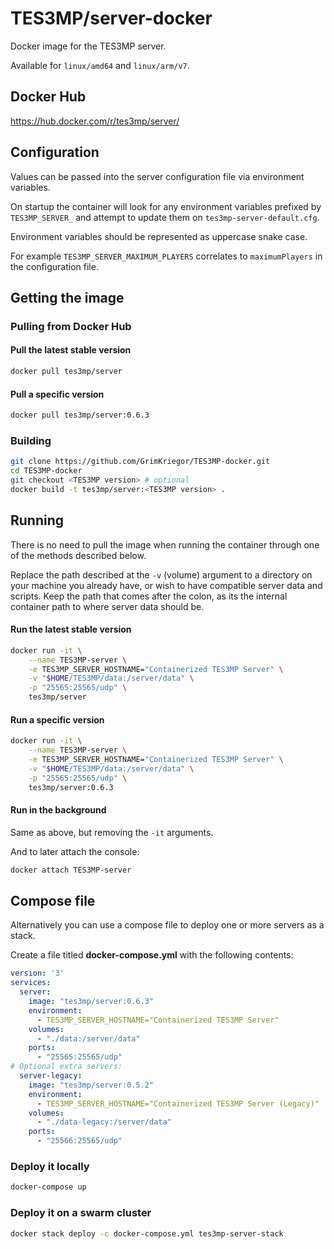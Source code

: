 # TES3MP/server-docker

Docker image for the TES3MP server.

Available for `linux/amd64` and `linux/arm/v7`.

## Docker Hub

https://hub.docker.com/r/tes3mp/server/

## Configuration

Values can be passed into the server configuration file via environment variables.

On startup the container will look for any environment variables prefixed by `TES3MP_SERVER_` and attempt to update them on `tes3mp-server-default.cfg`.

Environment variables should be represented as uppercase snake case.

For example `TES3MP_SERVER_MAXIMUM_PLAYERS` correlates to `maximumPlayers` in the configuration file.

## Getting the image

### Pulling from Docker Hub

#### Pull the latest stable version

```bash
docker pull tes3mp/server
```

#### Pull a specific version

```bash
docker pull tes3mp/server:0.6.3
```

### Building

```bash
git clone https://github.com/GrimKriegor/TES3MP-docker.git
cd TES3MP-docker
git checkout <TES3MP version> # optional
docker build -t tes3mp/server:<TES3MP version> .
```

## Running

There is no need to pull the image when running the container through one of the methods described below.

Replace the path described at the `-v` (volume) argument to a directory on your machine you already have, or wish to have compatible server data and scripts. Keep the path that comes after the colon, as its the internal container path to where server data should be.

#### Run the latest stable version

```bash
docker run -it \
    --name TES3MP-server \
    -e TES3MP_SERVER_HOSTNAME="Containerized TES3MP Server" \
    -v "$HOME/TES3MP/data:/server/data" \
    -p "25565:25565/udp" \
    tes3mp/server
```

#### Run a specific version

```bash
docker run -it \
    --name TES3MP-server \
    -e TES3MP_SERVER_HOSTNAME="Containerized TES3MP Server" \
    -v "$HOME/TES3MP/data:/server/data" \
    -p "25565:25565/udp" \
    tes3mp/server:0.6.3
```

#### Run in the background

Same as above, but removing the `-it` arguments.

And to later attach the console:

```bash
docker attach TES3MP-server
```

## Compose file

Alternatively you can use a compose file to deploy one or more servers as a stack.

Create a file titled **docker-compose.yml** with the following contents:

```yml
version: '3'
services:
  server:
    image: "tes3mp/server:0.6.3"
    environment:
      - TES3MP_SERVER_HOSTNAME="Containerized TES3MP Server"
    volumes:
      - "./data:/server/data"
    ports:
      - "25565:25565/udp"
# Optional extra servers:
  server-legacy:
    image: "tes3mp/server:0.5.2"
    environment:
      - TES3MP_SERVER_HOSTNAME="Containerized TES3MP Server (Legacy)"
    volumes:
      - "./data-legacy:/server/data"
    ports:
      - "25566:25565/udp"
```

### Deploy it locally

```bash
docker-compose up
```

### Deploy it on a swarm cluster

```bash
docker stack deploy -c docker-compose.yml tes3mp-server-stack
```
